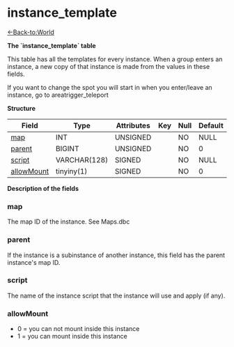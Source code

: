 # instance\_template

[<-Back-to:World](database-world.md)

**The \`instance\_template\` table**

This table has all the templates for every instance. When a group enters an instance, a new copy of that instance is made from the values in these fields.

If you want to change the spot you will start in when you enter/leave an instance, go to areatrigger\_teleport

**Structure**

| Field           | Type         | Attributes | Key | Null | Default | Extra | Comment |
|-----------------|--------------|------------|-----|------|---------|-------|---------|
| [map][1]        | INT      | UNSIGNED   |     | NO   | NULL    |       |         |
| [parent][2]     | BIGINT   | UNSIGNED   |     | NO   | 0       |       |         |
| [script][3]     | VARCHAR(128) | SIGNED     |     | NO   | NULL    |       |         |
| [allowMount][4] | tinyiny(1)   | SIGNED     |     | NO   | 0       |       |         |

[1]: #map
[2]: #parent
[3]: #script
[4]: #allowmount

**Description of the fields**

### map

The map ID of the instance. See Maps.dbc

### parent

If the instance is a subinstance of another instance, this field has the parent instance's map ID.

### script

The name of the instance script that the instance will use and apply (if any).

### allowMount

- 0 = you can not mount inside this instance
- 1 = you can mount inside this instance
